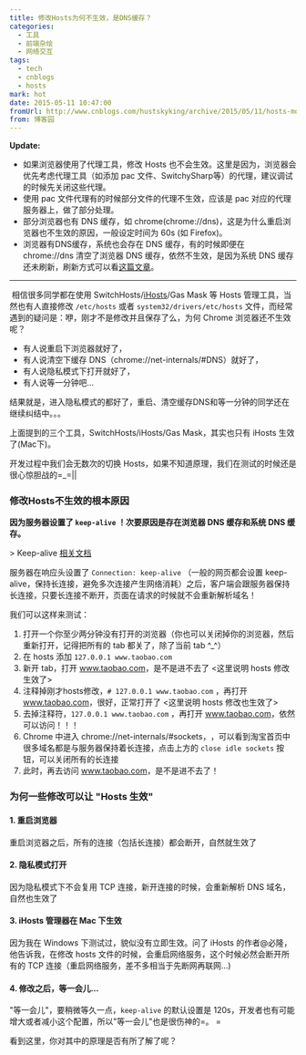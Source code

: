 ```yaml
---
title: 修改Hosts为何不生效，是DNS缓存？
categories:
  - 工具
  - 前端杂烩
  - 网络交互
tags:
  - tech
  - cnblogs
  - hosts
mark: hot
date: 2015-05-11 10:47:00
fromUrl: http://www.cnblogs.com/hustskyking/archive/2015/05/11/hosts-modify.html
from: 博客园
---
```



<p><strong>Update:</strong></p>
<ul>
<li>如果浏览器使用了代理工具，修改 Hosts 也不会生效。这里是因为，浏览器会优先考虑代理工具（如添加 pac 文件、SwitchySharp等）的代理，建议调试的时候先关闭这些代理。</li>
<li>使用 pac 文件代理有的时候部分文件的代理不生效，应该是 pac 对应的代理服务器上，做了部分处理。</li>
<li>部分浏览器也有 DNS 缓存，如 chrome(chrome://dns)，这是为什么重启浏览器也不生效的原因，一般设定时间为 60s (如 Firefox)。</li>
<li>浏览器有DNS缓存，系统也会存在 DNS 缓存，有的时候即便在 chrome://dns 清空了浏览器 DNS 缓存，依然不生效，是因为系统 DNS 缓存还未刷新，刷新方式可以看<a href="http://cnzhx.net/blog/how-to-flush-dns-cache-in-linux-windows-mac/">这篇文章</a>。</li>
</ul>
<hr>
<p>&nbsp;相信很多同学都在使用 SwitchHosts/<a href="http://ihosts.alibaba.net/" target="_blank">iHosts</a>/Gas Mask 等 Hosts 管理工具，当然也有人直接修改 <code>/etc/hosts</code> 或者 <code>system32/drivers/etc/hosts</code> 文件，而经常遇到的疑问是：咿，刚才不是修改并且保存了么，为何 Chrome 浏览器还不生效呢？</p>
<ul>
<li>有人说重启下浏览器就好了，</li>
<li>有人说清空下缓存 DNS（chrome://net-internals/#DNS）就好了，</li>
<li>有人说隐私模式下打开就好了，</li>
<li>有人说等一分钟吧...</li>
</ul>
<p>结果就是，进入隐私模式的都好了，重启、清空缓存DNS和等一分钟的同学还在继续纠结中。。。</p>
<p>上面提到的三个工具，SwitchHosts/iHosts/Gas Mask，其实也只有 iHosts 生效了(Mac下)。</p>
<p>开发过程中我们会无数次的切换 Hosts，如果不知道原理，我们在测试的时候还是很心惊胆战的=_=||</p>
<h3 id="0">修改Hosts不生效的根本原因</h3>
<p><strong>因为服务器设置了 <code>keep-alive</code> ！次要原因是存在浏览器 DNS 缓存和系统 DNS 缓存。</strong></p>
<p>&gt; Keep-alive <a href="http://zh.wikipedia.org/wiki/HTTP%E6%8C%81%E4%B9%85%E8%BF%9E%E6%8E%A5" target="_blank">相关文档</a></p>
<p>服务器在响应头设置了 <code>Connection: keep-alive</code> （一般的网页都会设置 keep-alive，保持长连接，避免多次连接产生网络消耗）之后，客户端会跟服务器保持长连接，只要长连接不断开，页面在请求的时候就不会重新解析域名！</p>
<p>我们可以这样来测试：</p>
<ol>
<li>打开一个你至少两分钟没有打开的浏览器（你也可以关闭掉你的浏览器，然后重新打开，记得把所有的 tab 都关了，除了当前 tab ^_^）</li>
<li>在 hosts 添加 <code>127.0.0.1 www.taobao.com</code></li>
<li>新开 tab，打开 <a href="http://www.taobao.com">www.taobao.com</a>，是不是进不去了 &lt;这里说明 hosts 修改生效了&gt;</li>
<li>注释掉刚才hosts修改，<code># 127.0.0.1 www.taobao.com</code> ，再打开 <a href="http://www.taobao.com">www.taobao.com</a>，很好，正常打开了 &lt;这里说明 hosts 修改也生效了&gt;</li>
<li>去掉注释符，<code>127.0.0.1 www.taobao.com</code> ，再打开 <a href="http://www.taobao.com">www.taobao.com</a>，依然可以访问！！！</li>
<li>Chrome 中进入 chrome://net-internals/#sockets，<img src="https://img.alicdn.com/tfs/TB1oyqGa_tYBeNjy1XdXXXXyVXa-300-300.png" loading="lazy" data-original="/blogimgs/2015/05/11/111045527042806.png" data-source="http://images.cnitblog.com/blog2015/387325/201505/111045527042806.png" alt="">，可以看到淘宝首页中很多域名都是与服务器保持着长连接，点击上方的 <code>close idle sockets</code> 按钮，可以关闭所有的长连接</li>
<li>此时，再去访问 <a href="http://www.taobao.com">www.taobao.com</a>，是不是进不去了！</li>
</ol>
<h3 id="1">为何一些修改可以让 "Hosts 生效"</h3>
<h4 id="2">1. 重启浏览器</h4>
<p>重启浏览器之后，所有的连接（包括长连接）都会断开，自然就生效了</p>
<h4 id="3">2. 隐私模式打开</h4>
<p>因为隐私模式下不会复用 TCP 连接，新开连接的时候，会重新解析 DNS 域名，自然也生效了</p>
<h4 id="4">3. iHosts 管理器在 Mac 下生效</h4>
<p>因为我在 Windows 下测试过，貌似没有立即生效。问了 iHosts 的作者@必隆，他告诉我，在修改 hosts 文件的时候，会重启网络服务，这个时候必然会断开所有的 TCP 连接（重启网络服务，差不多相当于先断网再联网...)</p>
<h4 id="5">4. 修改之后，等一会儿...</h4>
<p>"等一会儿"，要稍微等久一点，<code>keep-alive</code> 的默认设置是 120s，开发者也有可能增大或者减小这个配置，所以"等一会儿"也是很伤神的=。 =</p>
<p>看到这里，你对其中的原理是否有所了解了呢？</p>